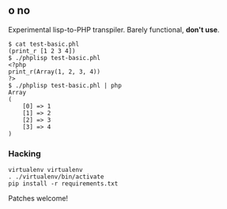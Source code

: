 ## o no ##

Experimental lisp-to-PHP transpiler. Barely functional, **don't use**.

	$ cat test-basic.phl
	(print_r [1 2 3 4])
	$ ./phplisp test-basic.phl
	<?php
	print_r(Array(1, 2, 3, 4))
	?>
	$ ./phplisp test-basic.phl | php
	Array
	(
	    [0] => 1
	    [1] => 2
	    [2] => 3
	    [3] => 4
	)

### Hacking ###

	virtualenv virtualenv
	. ./virtualenv/bin/activate
	pip install -r requirements.txt

Patches welcome!
